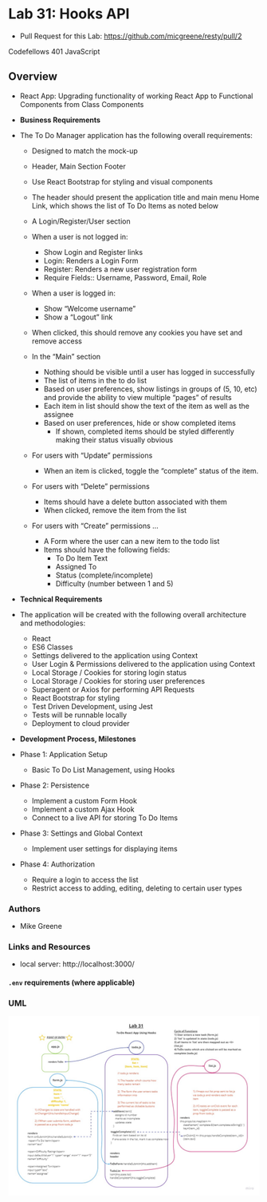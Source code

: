 # Lab 31: Hooks API

- Pull Request for this Lab: https://github.com/micgreene/resty/pull/2

Codefellows 401 JavaScript

## Overview

- React App: Upgrading functionality of working React App to Functional Components from Class Components

- **Business Requirements**

- The To Do Manager application has the following overall requirements:

  - Designed to match the mock-up
  - Header, Main Section Footer
  - Use React Bootstrap for styling and visual components
  - The header should present the application title and main menu Home Link, which shows the list of To Do Items as noted below
  
  - A Login/Register/User section
  - When a user is not logged in:
    - Show Login and Register links
    - Login: Renders a Login Form
    - Register: Renders a new user registration form
    - Require Fields:: Username, Password, Email, Role
  
  - When a user is logged in:
    - Show “Welcome username”
    - Show a “Logout” link
  - When clicked, this should remove any cookies you have set and remove access

  - In the “Main” section
    - Nothing should be visible until a user has logged in successfully
    - The list of items in the to do list
    - Based on user preferences, show listings in groups of (5, 10, etc) and provide the ability to view multiple “pages” of results
    - Each item in list should show the text of the item as well as the assignee
    - Based on user preferences, hide or show completed items
      - If shown, completed items should be styled differently making their status visually obvious

  - For users with “Update” permissions
    - When an item is clicked, toggle the “complete” status of the item.

  - For users with “Delete” permissions
    - Items should have a delete button associated with them
    - When clicked, remove the item from the list

  - For users with “Create” permissions …
    - A Form where the user can a new item to the todo list
    - Items should have the following fields:
      - To Do Item Text
      - Assigned To
      - Status (complete/incomplete)
      - Difficulty (number between 1 and 5)

- **Technical Requirements**

- The application will be created with the following overall architecture and methodologies:
  - React
  - ES6 Classes
  - Settings delivered to the application using Context
  - User Login & Permissions delivered to the application using Context
  - Local Storage / Cookies for storing login status
  - Local Storage / Cookies for storing user preferences
  - Superagent or Axios for performing API Requests
  - React Bootstrap for styling
  - Test Driven Development, using Jest
  - Tests will be runnable locally
  - Deployment to cloud provider

- **Development Process, Milestones**
- Phase 1: Application Setup
  - Basic To Do List Management, using Hooks

- Phase 2: Persistence
  - Implement a custom Form Hook
  - Implement a custom Ajax Hook
  - Connect to a live API for storing To Do Items

- Phase 3: Settings and Global Context
  - Implement user settings for displaying items

- Phase 4: Authorization
  - Require a login to access the list
  - Restrict access to adding, editing, deleting to certain user types

### Authors

- Mike Greene

### Links and Resources

- local server: http://localhost:3000/

#### `.env` requirements (where applicable)

### UML

![Whiteboard](./Lab31-ReactHooks.jpg)